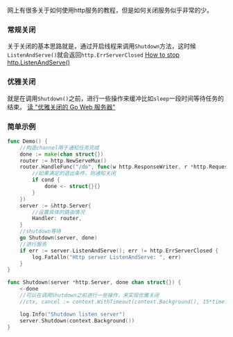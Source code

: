 网上有很多关于如何使用http服务的教程，但是如何关闭服务似乎非常的少。
### 常规关闭
关于关闭的基本思路就是，通过开启线程来调用`Shutdown`方法，这时候`ListenAndServe()`就会返回`http.ErrServerClosed`
[How to stop http.ListenAndServe()](https://stackoverflow.com/questions/39320025/how-to-stop-http-listenandserve)

### 优雅关闭
就是在调用`Shutdown()`之前，进行一些操作来缓冲比如`sleep`一段时间等待任务的结束。
[读 "优雅关闭的 Go Web 服务器"](https://learnku.com/articles/33393)

### 简单示例
```go
func Demo() {
	//构造channel用于通知任务完成
	done := make(chan struct{})
	router := http.NewServeMux()
	router.HandleFunc("/do", func(w http.ResponseWriter, r *http.Request) {
        //如果满足的退出条件，则通知关闭
		if cond {
			done <- struct{}{}
		}
	})
	server := &http.Server{
		//设置具体的路由情况
		Handler: router, 
	}
	//shutdown等待
	go Shutdown(server, done)
	//进行服务
	if err := server.ListenAndServe(); err != http.ErrServerClosed {
		log.Fatalln("Http server ListenAndServe: ", err)
	}
}

func Shutdown(server *http.Server, done chan struct{}) {
	<-done
	//可以在调用Shutdown之前进行一些操作，来实现优雅关闭
	//ctx, cancel := context.WithTimeout(context.Background(), 15*time.Second)

	log.Info("Shutdown listen server")
	server.Shutdown(context.Background())
}
```